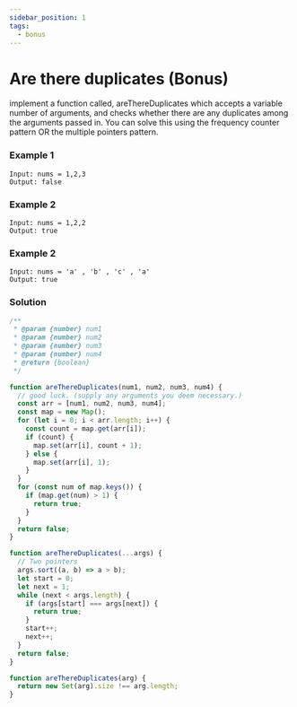 ```yaml
---
sidebar_position: 1
tags:
  - bonus
---
```


# Are there duplicates (Bonus)

implement a function called, areThereDuplicates which accepts a variable number of arguments, and checks whether there are any duplicates among the arguments passed in. You can solve this using the frequency counter pattern OR the multiple pointers pattern.

### Example 1

```
Input: nums = 1,2,3
Output: false

```

### Example 2

```
Input: nums = 1,2,2
Output: true
```

### Example 2

```
Input: nums = 'a' , 'b' , 'c' , 'a'
Output: true
```

### Solution

```jsx title="areThereDuplicates (hashmap)"
/**
 * @param {number} num1
 * @param {number} num2
 * @param {number} num3
 * @param {number} num4
 * @return {boolean}
 */

function areThereDuplicates(num1, num2, num3, num4) {
  // good luck. (supply any arguments you deem necessary.)
  const arr = [num1, num2, num3, num4];
  const map = new Map();
  for (let i = 0; i < arr.length; i++) {
    const count = map.get(arr[i]);
    if (count) {
      map.set(arr[i], count + 1);
    } else {
      map.set(arr[i], 1);
    }
  }
  for (const num of map.keys()) {
    if (map.get(num) > 1) {
      return true;
    }
  }
  return false;
}
```

```jsx title="areThereDuplicates (Multiple Pointers)"
function areThereDuplicates(...args) {
  // Two pointers
  args.sort((a, b) => a > b);
  let start = 0;
  let next = 1;
  while (next < args.length) {
    if (args[start] === args[next]) {
      return true;
    }
    start++;
    next++;
  }
  return false;
}
```

```jsx title="areThereDuplicates (javascript set)"
function areThereDuplicates(arg) {
  return new Set(arg).size !== arg.length;
}
```
